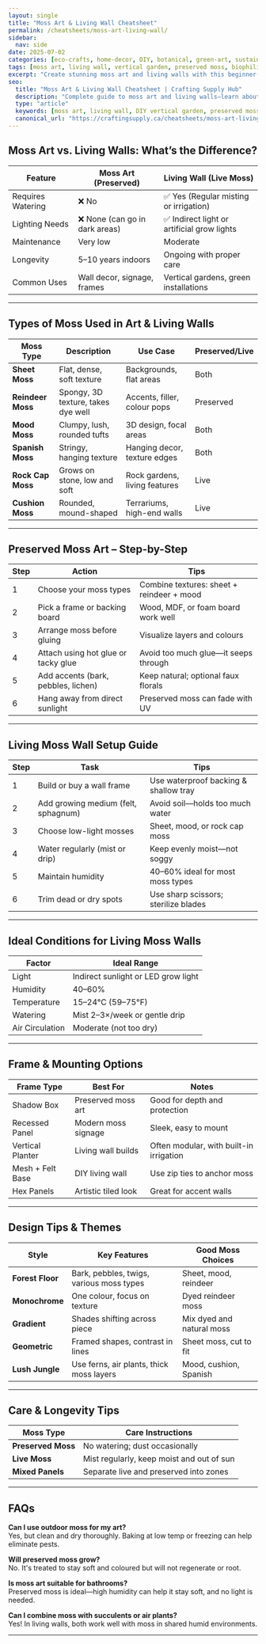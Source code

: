 ```yaml
---
layout: single
title: "Moss Art & Living Wall Cheatsheet"
permalink: /cheatsheets/moss-art-living-wall/
sidebar:
  nav: side
date: 2025-07-02
categories: [eco-crafts, home-decor, DIY, botanical, green-art, sustainable]
tags: [moss art, living wall, vertical garden, preserved moss, biophilic design, green decor, cheatsheet]
excerpt: "Create stunning moss art and living walls with this beginner-friendly cheatsheet covering moss types, mounting techniques, moisture care, and design tips."
seo:
  title: "Moss Art & Living Wall Cheatsheet | Crafting Supply Hub"
  description: "Complete guide to moss art and living walls—learn about preserved vs. live moss, mounting methods, moisture care, and design layouts for green decor."
  type: "article"
  keywords: [moss art, living wall, DIY vertical garden, preserved moss decor, biophilic design, green home, moss wall how-to]
  canonical_url: "https://craftingsupply.ca/cheatsheets/moss-art-living-wall/"
---
```


## Moss Art vs. Living Walls: What’s the Difference?

| Feature             | Moss Art (Preserved)                   | Living Wall (Live Moss)                    |
|---------------------|----------------------------------------|--------------------------------------------|
| Requires Watering   | ❌ No                                   | ✅ Yes (Regular misting or irrigation)     |
| Lighting Needs      | ❌ None (can go in dark areas)          | ✅ Indirect light or artificial grow lights |
| Maintenance         | Very low                               | Moderate                                   |
| Longevity           | 5–10 years indoors                     | Ongoing with proper care                   |
| Common Uses         | Wall decor, signage, frames            | Vertical gardens, green installations      |

---

## Types of Moss Used in Art & Living Walls

| Moss Type            | Description                           | Use Case                     | Preserved/Live |
|----------------------|----------------------------------------|-------------------------------|----------------|
| **Sheet Moss**       | Flat, dense, soft texture              | Backgrounds, flat areas       | Both           |
| **Reindeer Moss**    | Spongy, 3D texture, takes dye well     | Accents, filler, colour pops   | Preserved      |
| **Mood Moss**        | Clumpy, lush, rounded tufts            | 3D design, focal areas        | Both           |
| **Spanish Moss**     | Stringy, hanging texture               | Hanging decor, texture edges  | Both           |
| **Rock Cap Moss**    | Grows on stone, low and soft           | Rock gardens, living features | Live           |
| **Cushion Moss**     | Rounded, mound-shaped                 | Terrariums, high-end walls    | Live           |

---

## Preserved Moss Art – Step-by-Step

| Step | Action                             | Tips                                        |
|------|------------------------------------|---------------------------------------------|
| 1    | Choose your moss types             | Combine textures: sheet + reindeer + mood   |
| 2    | Pick a frame or backing board      | Wood, MDF, or foam board work well          |
| 3    | Arrange moss before gluing         | Visualize layers and colours                 |
| 4    | Attach using hot glue or tacky glue| Avoid too much glue—it seeps through        |
| 5    | Add accents (bark, pebbles, lichen)| Keep natural; optional faux florals         |
| 6    | Hang away from direct sunlight     | Preserved moss can fade with UV             |

---

## Living Moss Wall Setup Guide

| Step | Task                                | Tips                                         |
|------|-------------------------------------|----------------------------------------------|
| 1    | Build or buy a wall frame           | Use waterproof backing & shallow tray        |
| 2    | Add growing medium (felt, sphagnum)| Avoid soil—holds too much water              |
| 3    | Choose low-light mosses            | Sheet, mood, or rock cap moss                |
| 4    | Water regularly (mist or drip)      | Keep evenly moist—not soggy                 |
| 5    | Maintain humidity                   | 40–60% ideal for most moss types             |
| 6    | Trim dead or dry spots              | Use sharp scissors; sterilize blades         |

---

## Ideal Conditions for Living Moss Walls

| Factor          | Ideal Range                        |
|-----------------|-------------------------------------|
| Light           | Indirect sunlight or LED grow light|
| Humidity        | 40–60%                             |
| Temperature     | 15–24°C (59–75°F)                  |
| Watering        | Mist 2–3×/week or gentle drip      |
| Air Circulation | Moderate (not too dry)             |

---

## Frame & Mounting Options

| Frame Type       | Best For                  | Notes                                     |
|------------------|---------------------------|--------------------------------------------|
| Shadow Box       | Preserved moss art        | Good for depth and protection              |
| Recessed Panel   | Modern moss signage       | Sleek, easy to mount                       |
| Vertical Planter | Living wall builds        | Often modular, with built-in irrigation    |
| Mesh + Felt Base | DIY living wall           | Use zip ties to anchor moss                |
| Hex Panels       | Artistic tiled look       | Great for accent walls                     |

---

## Design Tips & Themes

| Style            | Key Features                             | Good Moss Choices               |
|------------------|-------------------------------------------|----------------------------------|
| **Forest Floor** | Bark, pebbles, twigs, various moss types  | Sheet, mood, reindeer            |
| **Monochrome**   | One colour, focus on texture               | Dyed reindeer moss               |
| **Gradient**     | Shades shifting across piece              | Mix dyed and natural moss        |
| **Geometric**    | Framed shapes, contrast in lines          | Sheet moss, cut to fit           |
| **Lush Jungle**  | Use ferns, air plants, thick moss layers  | Mood, cushion, Spanish           |

---

## Care & Longevity Tips

| Moss Type       | Care Instructions                              |
|------------------|-------------------------------------------------|
| **Preserved Moss** | No watering; dust occasionally                |
| **Live Moss**     | Mist regularly, keep moist and out of sun      |
| **Mixed Panels**  | Separate live and preserved into zones         |

---

## FAQs

**Can I use outdoor moss for my art?**  
Yes, but clean and dry thoroughly. Baking at low temp or freezing can help eliminate pests.

**Will preserved moss grow?**  
No. It's treated to stay soft and coloured but will not regenerate or root.

**Is moss art suitable for bathrooms?**  
Preserved moss is ideal—high humidity can help it stay soft, and no light is needed.

**Can I combine moss with succulents or air plants?**  
Yes! In living walls, both work well with moss in shared humid environments.

---
